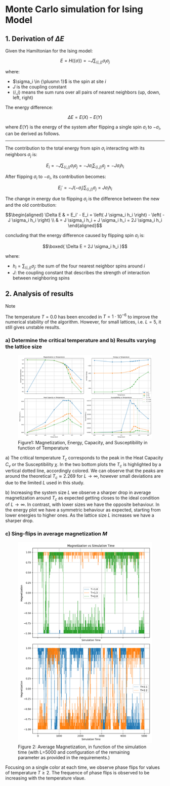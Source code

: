 # Monte Carlo simulation for Ising Model

## 1. Derivation of $\Delta E$

Given the Hamiltonian for the Ising model:

```math
E = H(\{\sigma\}) = -J \sum_{\langle i,j \rangle} \sigma_i \sigma_j
```

where:

- $\sigma_i \in {\plusmn 1}$ is the spin at site $i$
- $J$ is the coupling constant
- $\langle i, j \rangle$ means the sum runs over all pairs of nearest neighbors (up, down, left, right)

The energy difference:

```math
\Delta E = E(X) - E(Y)
```

where $E(Y)$ is the energy of the system after flipping a single spin $\sigma_i$ to $-\sigma_i$, can be derived as follows.

---

The contribution to the total energy from spin $\sigma_i$ interacting with its neighbors $\sigma_j$ is:

```math
E_i = -J \sum_{\langle i,j \rangle} \sigma_i \sigma_j = -J \sigma_i \sum_{\langle i,j \rangle} \sigma_j = -J \sigma_i h_i
```

After flipping $\sigma_i$ to $-\sigma_i$, its contribution becomes:

```math
E_i' = -J (-\sigma_i) \sum_{\langle i,j \rangle} \sigma_j = J \sigma_i h_i
```

The change in energy due to flipping $\sigma_i$ is the difference between the new and the old contribution:

```math
\begin{aligned}
\Delta E & = E_i' - E_i = \left( J \sigma_i h_i \right) - \left( -J \sigma_i h_i \right) \\
& =  J \sigma_i h_i + J \sigma_i h_i = 2J \sigma_i h_i
\end{aligned}
```

concluding that the energy difference caused by flipping spin $\sigma_i$ is:

```math
\boxed{ \Delta E = 2J \sigma_i h_i }
```

where:

- $h_i = \sum_{\langle i,j \rangle} \sigma_j$: the sum of the four nearest neighbor spins around $i$
- $J$: the coupling constant that describes the strength of interaction between neighboring spins

## 2. Analysis of results

> [!NOTE]
> The temperature $T=0.0$ has been encoded in $T=1\cdot 10^{-6}$ to improve the numerical stability of the algorithm. However, for small lattices, i.e. $L=5$, it still gives unstable results.

### a) Determine the critical temperature and b) Results varying the lattice size

<figure>
    <img src="./out/magnetization_energy.png"
         alt="Plots in function of Temperature">
    <figcaption>Figure1: Magnetization, Energy, Capacity, and Susceptibility in function of Temperature</figcaption>
</figure>

a) The critical temperature $T_c$ corresponds to the peak in the Heat Capacity $C_v$ or the Susceptibility $\chi$. In the two bottom plots the $T_c$ is highlighted by a vertical dotted line, accordingly colored. We can observe that the peaks are around the theoretical $T_c \approx 2.269$ for $L\rightarrow\infty$, however small deviations are due to the limited $L$ used in this study.

b) Increasing the system size $L$ we observe a sharper drop in average magnetization around $T_c$ as expected getting closes to the ideal condition of $L\rightarrow\infty$. In contrast, with lower sizes we have the opposite behaviour. In the energy plot we have a symmetric behaviour as expected, starting from lower energies to higher ones. As the lattice size $L$ increases we have a sharper drop.

### c) Sing-flips in average magnetization $M$

<figure>
    <img src="./out/magnetization_time.png"
         alt="Plots in function of Time">
    <figcaption> Figure 2: Average Magnetization, in function of the simulation time (with L=5000 and configuration of the remaining parameter as provided in the requirements.) </figcaption>
</figure>

Focusing on a single color at each time, we observe phase flips for values of temperature $T \ge 2$. The frequence of phase flips is observed to be increasing with the temperature vlaue.
